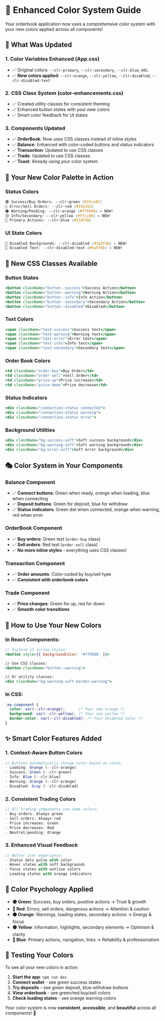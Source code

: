 # 🎨 Enhanced Color System Guide

Your orderbook application now uses a comprehensive color system with your new colors applied across all components!

## 🎯 What Was Updated

### 1. **Color Variables Enhanced** (App.css)
- ✅ Original colors: `--clr-primary`, `--clr-secondary`, `--clr-blue`, etc.
- ✅ **New colors applied**: `--clr-orange`, `--clr-yellow`, `--clr-disabled`, `--clr-disabled-text`

### 2. **CSS Class System** (color-enhancements.css)
- ✅ Created utility classes for consistent theming
- ✅ Enhanced button states with your new colors
- ✅ Smart color feedback for UI states

### 3. **Components Updated**
- ✅ **OrderBook**: Now uses CSS classes instead of inline styles
- ✅ **Balance**: Enhanced with color-coded buttons and status indicators  
- ✅ **Transaction**: Updated to use CSS classes
- ✅ **Trade**: Updated to use CSS classes
- ✅ **Toast**: Already using your color system

## 🎨 Your New Color Palette in Action

### **Status Colors**
```css
🟢 Success/Buy Orders: --clr-green (#25ce8f)
🔴 Error/Sell Orders: --clr-red (#f45353)  
🟠 Warning/Pending: --clr-orange (#ff9500) ← NEW!
🟡 Info/Secondary: --clr-yellow (#ffcc00) ← NEW!
🔵 Primary Actions: --clr-blue (#2187d0)
```

### **UI State Colors**
```css
🔘 Disabled Backgrounds: --clr-disabled (#3a3f4b) ← NEW!
📝 Disabled Text: --clr-disabled-text (#5a5f6b) ← NEW!
```

## 🚀 New CSS Classes Available

### **Button States**
```jsx
<button className="button--success">Success Action</button>
<button className="button--warning">Warning Action</button> 
<button className="button--info">Info Action</button>
<button className="button--secondary">Secondary Action</button>
<button className="button--disabled">Disabled</button>
```

### **Text Colors**
```jsx
<span className="text-success">Success text</span>
<span className="text-warning">Warning text</span>
<span className="text-error">Error text</span>  
<span className="text-info">Info text</span>
<span className="text-secondary">Secondary text</span>
```

### **Order Book Colors**
```jsx
<td className="order-buy">Buy Order</td>
<td className="order-sell">Sell Order</td>
<td className="price-up">Price increase</td>
<td className="price-down">Price decrease</td>
```

### **Status Indicators**
```jsx
<div className="connection-status connected">
<div className="connection-status warning">  
<div className="connection-status error">
```

### **Background Utilities**
```jsx
<div className="bg-success-soft">Soft success background</div>
<div className="bg-warning-soft">Soft warning background</div>
<div className="bg-error-soft">Soft error background</div>
```

## 🎭 Color System in Your Components

### **Balance Component**
- ✅ **Connect buttons**: Green when ready, orange when loading, blue when connecting
- ✅ **Deposit buttons**: Green for deposit, blue for withdraw  
- ✅ **Status indicators**: Green dot when connected, orange when warning, red when error

### **OrderBook Component** 
- ✅ **Buy orders**: Green text (`order-buy` class)
- ✅ **Sell orders**: Red text (`order-sell` class)
- ✅ **No more inline styles** - everything uses CSS classes!

### **Transaction Component**
- ✅ **Order amounts**: Color-coded by buy/sell type
- ✅ **Consistent with orderbook colors**

### **Trade Component**  
- ✅ **Price changes**: Green for up, red for down
- ✅ **Smooth color transitions**

## 🔧 How to Use Your New Colors

### **In React Components:**
```jsx
// Instead of inline styles:
<button style={{ backgroundColor: '#ff9500' }}>

// Use CSS classes:
<button className="button--warning">

// Or utility classes:
<div className="bg-warning-soft border-warning">
```

### **In CSS:**
```css
.my-component {
  color: var(--clr-orange);      /* Your new orange */
  background: var(--clr-yellow); /* Your new yellow */
  border-color: var(--clr-disabled); /* Your disabled color */
}
```

## ✨ Smart Color Features Added

### **1. Context-Aware Button Colors**
```jsx
// Buttons automatically change color based on state:
- Loading: Orange (--clr-orange)
- Success: Green (--clr-green)  
- Info: Blue (--clr-blue)
- Warning: Orange (--clr-orange)
- Disabled: Gray (--clr-disabled)
```

### **2. Consistent Trading Colors**
```jsx
// All trading components use same colors:
- Buy orders: Always green
- Sell orders: Always red  
- Price increases: Green
- Price decreases: Red
- Neutral/pending: Orange
```

### **3. Enhanced Visual Feedback**
```jsx
// Better user experience:
- Status dots pulse with color
- Hover states with soft backgrounds
- Focus states with outline colors
- Loading states with orange indicators
```

## 🎨 Color Psychology Applied

- **🟢 Green**: Success, buy orders, positive actions → Trust & growth
- **🔴 Red**: Errors, sell orders, dangerous actions → Attention & caution  
- **🟠 Orange**: Warnings, loading states, secondary actions → Energy & focus
- **🟡 Yellow**: Information, highlights, secondary elements → Optimism & clarity
- **🔵 Blue**: Primary actions, navigation, links → Reliability & professionalism

## 🧪 Testing Your Colors

To see all your new colors in action:

1. **Start the app**: `npm run dev`
2. **Connect wallet** - see green success states
3. **Try deposits** - see green deposit, blue withdraw buttons
4. **View orderbook** - see green/red buy/sell colors
5. **Check loading states** - see orange warning colors

Your color system is now **consistent**, **accessible**, and **beautiful** across all components! 🎉